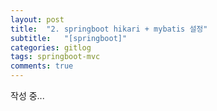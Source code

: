 ```yaml
---
layout: post
title:  "2. springboot hikari + mybatis 설정"
subtitle:   "[springboot]"
categories: gitlog
tags: springboot-mvc
comments: true
---
```


작성 중...
